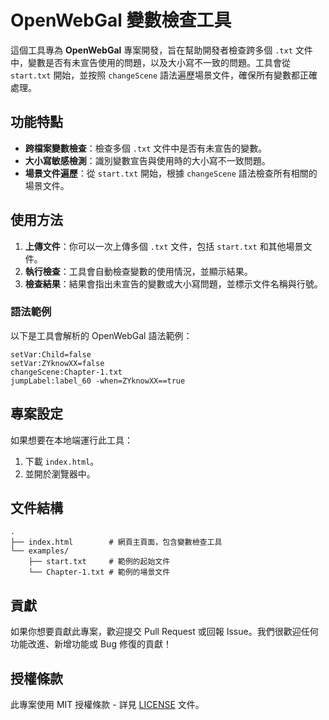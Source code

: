 # OpenWebGal 變數檢查工具

這個工具專為 **OpenWebGal** 專案開發，旨在幫助開發者檢查跨多個 `.txt` 文件中，變數是否有未宣告使用的問題，以及大小寫不一致的問題。工具會從 `start.txt` 開始，並按照 `changeScene` 語法遍歷場景文件，確保所有變數都正確處理。

## 功能特點
- **跨檔案變數檢查**：檢查多個 `.txt` 文件中是否有未宣告的變數。
- **大小寫敏感檢測**：識別變數宣告與使用時的大小寫不一致問題。
- **場景文件遍歷**：從 `start.txt` 開始，根據 `changeScene` 語法檢查所有相關的場景文件。

## 使用方法
1. **上傳文件**：你可以一次上傳多個 `.txt` 文件，包括 `start.txt` 和其他場景文件。
2. **執行檢查**：工具會自動檢查變數的使用情況，並顯示結果。
3. **檢查結果**：結果會指出未宣告的變數或大小寫問題，並標示文件名稱與行號。

### 語法範例
以下是工具會解析的 OpenWebGal 語法範例：

```plaintext
setVar:Child=false
setVar:ZYknowXX=false
changeScene:Chapter-1.txt
jumpLabel:label_60 -when=ZYknowXX==true
```

## 專案設定

如果想要在本地端運行此工具：

1. 下載 `index.html`。
2. 並開於瀏覽器中。

## 文件結構

```plaintext
.
├── index.html        # 網頁主頁面，包含變數檢查工具
└── examples/
    ├── start.txt     # 範例的起始文件
    └── Chapter-1.txt # 範例的場景文件
```

## 貢獻

如果你想要貢獻此專案，歡迎提交 Pull Request 或回報 Issue。我們很歡迎任何功能改進、新增功能或 Bug 修復的貢獻！

## 授權條款

此專案使用 MIT 授權條款 - 詳見 [LICENSE](LICENSE) 文件。
